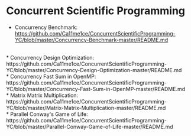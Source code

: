 # Concurrent Scientific Programming
* Concurrency Benchmark:  https://github.com/Ca11me1ce/ConcurrentScientificProgramming-YC/blob/master/Concurrency-Benchmark-master/README.md
<br>
* Concurrency Design Optimization:  https://github.com/Ca11me1ce/ConcurrentScientificProgramming-YC/blob/master/Concurrency-Design-Optimization-master/README.md
<br>
* Concurrency Fast Sum in OpenMP: https://github.com/Ca11me1ce/ConcurrentScientificProgramming-YC/blob/master/Concurrency-Fast-Sum-in-OpenMP-master/README.md
<br>
* Matrix Matrix Multiplication: https://github.com/Ca11me1ce/ConcurrentScientificProgramming-YC/blob/master/Matrix-Matrix-Multiplication-master/README.md
<br>
* Parallel Conway's Game of Life: https://github.com/Ca11me1ce/ConcurrentScientificProgramming-YC/blob/master/Parallel-Conway-Game-of-Life-master/README.md
